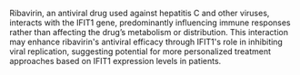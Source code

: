 Ribavirin, an antiviral drug used against hepatitis C and other viruses, interacts with the IFIT1 gene, predominantly influencing immune responses rather than affecting the drug’s metabolism or distribution. This interaction may enhance ribavirin's antiviral efficacy through IFIT1's role in inhibiting viral replication, suggesting potential for more personalized treatment approaches based on IFIT1 expression levels in patients.